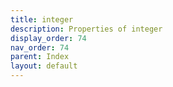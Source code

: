 ```yaml
---
title: integer
description: Properties of integer
display_order: 74
nav_order: 74
parent: Index
layout: default
---
```



